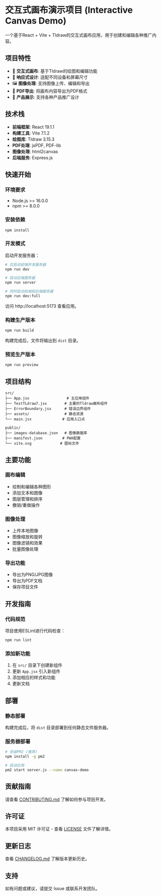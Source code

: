 # 交互式画布演示项目 (Interactive Canvas Demo)

一个基于React + Vite + Tldraw的交互式画布应用，用于创建和编辑各种推广内容。

## 项目特性

- 🎨 **交互式画布**: 基于Tldraw的绘图和编辑功能
- 📱 **响应式设计**: 适配不同设备和屏幕尺寸
- 🖼️ **图像处理**: 支持图像上传、编辑和导出
- 📄 **PDF导出**: 将画布内容导出为PDF格式
- 🎯 **产品展示**: 支持各种产品推广设计

## 技术栈

- **前端框架**: React 19.1.1
- **构建工具**: Vite 7.1.2
- **绘图库**: Tldraw 3.15.3
- **PDF处理**: jsPDF, PDF-lib
- **图像处理**: html2canvas
- **后端服务**: Express.js

## 快速开始

### 环境要求

- Node.js >= 16.0.0
- npm >= 8.0.0

### 安装依赖

```bash
npm install
```

### 开发模式

启动开发服务器：

```bash
# 仅启动前端开发服务器
npm run dev

# 启动后端服务器
npm run server

# 同时启动前端和后端服务器
npm run dev:full
```

访问 http://localhost:5173 查看应用。

### 构建生产版本

```bash
npm run build
```

构建完成后，文件将输出到 `dist` 目录。

### 预览生产版本

```bash
npm run preview
```

## 项目结构

```
src/
├── App.jsx                 # 主应用组件
├── TestTLdraw7.jsx        # 主要的Tldraw画布组件
├── ErrorBoundary.jsx      # 错误边界组件
├── assets/                # 静态资源
└── main.jsx              # 应用入口点

public/
├── images-database.json   # 图像数据库
├── manifest.json         # PWA配置
└── vite.svg             # 图标文件
```

## 主要功能

### 画布编辑
- 绘制和编辑各种图形
- 添加文本和图像
- 图层管理和排序
- 撤销/重做操作

### 图像处理
- 上传本地图像
- 图像缩放和旋转
- 图像滤镜和效果
- 批量图像处理

### 导出功能
- 导出为PNG/JPG图像
- 导出为PDF文档
- 保存项目文件

## 开发指南

### 代码规范

项目使用ESLint进行代码检查：

```bash
npm run lint
```

### 添加新功能

1. 在 `src/` 目录下创建新组件
2. 更新 `App.jsx` 引入新组件
3. 添加相应的样式和功能
4. 更新文档

## 部署

### 静态部署

构建完成后，将 `dist` 目录部署到任何静态文件服务器。

### 服务器部署

```bash
# 安装PM2 (推荐)
npm install -g pm2

# 启动应用
pm2 start server.js --name canvas-demo
```

## 贡献指南

请查看 [CONTRIBUTING.md](./CONTRIBUTING.md) 了解如何参与项目开发。

## 许可证

本项目采用 MIT 许可证 - 查看 [LICENSE](./LICENSE) 文件了解详情。

## 更新日志

查看 [CHANGELOG.md](./CHANGELOG.md) 了解版本更新历史。

## 支持

如有问题或建议，请提交 Issue 或联系开发团队。
